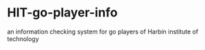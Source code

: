 # HIT-go-player-info
an information checking system for go players of Harbin institute of technology

